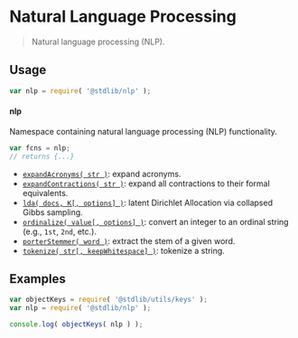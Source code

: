 <!--

@license Apache-2.0

Copyright (c) 2018 The Stdlib Authors.

Licensed under the Apache License, Version 2.0 (the "License");
you may not use this file except in compliance with the License.
You may obtain a copy of the License at

   http://www.apache.org/licenses/LICENSE-2.0

Unless required by applicable law or agreed to in writing, software
distributed under the License is distributed on an "AS IS" BASIS,
WITHOUT WARRANTIES OR CONDITIONS OF ANY KIND, either express or implied.
See the License for the specific language governing permissions and
limitations under the License.

-->

# Natural Language Processing

> Natural language processing (NLP).

<section class="usage">

## Usage

```javascript
var nlp = require( '@stdlib/nlp' );
```

#### nlp

Namespace containing natural language processing (NLP) functionality.

```javascript
var fcns = nlp;
// returns {...}
```

<!-- <toc pattern="*"> -->

<div class="namespace-toc">

-   <span class="signature">[`expandAcronyms( str )`][@stdlib/nlp/expand-acronyms]</span><span class="delimiter">: </span><span class="description">expand acronyms.</span>
-   <span class="signature">[`expandContractions( str )`][@stdlib/nlp/expand-contractions]</span><span class="delimiter">: </span><span class="description">expand all contractions to their formal equivalents.</span>
-   <span class="signature">[`lda( docs, K[, options] )`][@stdlib/nlp/lda]</span><span class="delimiter">: </span><span class="description">latent Dirichlet Allocation via collapsed Gibbs sampling.</span>
-   <span class="signature">[`ordinalize( value[, options] )`][@stdlib/nlp/ordinalize]</span><span class="delimiter">: </span><span class="description">convert an integer to an ordinal string (e.g., `1st`, `2nd`, etc.).</span>
-   <span class="signature">[`porterStemmer( word )`][@stdlib/nlp/porter-stemmer]</span><span class="delimiter">: </span><span class="description">extract the stem of a given word.</span>
-   <span class="signature">[`tokenize( str[, keepWhitespace] )`][@stdlib/nlp/tokenize]</span><span class="delimiter">: </span><span class="description">tokenize a string.</span>

</div>

<!-- </toc> -->

</section>

<!-- /.usage -->

<section class="examples">

## Examples

<!-- TODO: better examples -->

<!-- eslint no-undef: "error" -->

```javascript
var objectKeys = require( '@stdlib/utils/keys' );
var nlp = require( '@stdlib/nlp' );

console.log( objectKeys( nlp ) );
```

</section>

<!-- /.examples -->

<!-- Section for related `stdlib` packages. Do not manually edit this section, as it is automatically populated. -->

<section class="related">

</section>

<!-- /.related -->

<!-- Section for all links. Make sure to keep an empty line after the `section` element and another before the `/section` close. -->

<section class="links">

<!-- <toc-links> -->

[@stdlib/nlp/expand-acronyms]: https://github.com/stdlib-js/stdlib/tree/develop/lib/node_modules/%40stdlib/nlp/expand-acronyms

[@stdlib/nlp/expand-contractions]: https://github.com/stdlib-js/stdlib/tree/develop/lib/node_modules/%40stdlib/nlp/expand-contractions

[@stdlib/nlp/lda]: https://github.com/stdlib-js/stdlib/tree/develop/lib/node_modules/%40stdlib/nlp/lda

[@stdlib/nlp/ordinalize]: https://github.com/stdlib-js/stdlib/tree/develop/lib/node_modules/%40stdlib/nlp/ordinalize

[@stdlib/nlp/porter-stemmer]: https://github.com/stdlib-js/stdlib/tree/develop/lib/node_modules/%40stdlib/nlp/porter-stemmer

[@stdlib/nlp/tokenize]: https://github.com/stdlib-js/stdlib/tree/develop/lib/node_modules/%40stdlib/nlp/tokenize

<!-- </toc-links> -->

</section>

<!-- /.links -->
